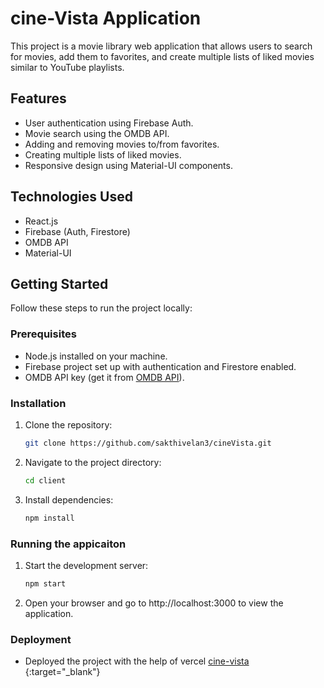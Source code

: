 # cine-Vista Application

This project is a movie library web application that allows users to search for movies, add them to favorites, and create multiple lists of liked movies similar to YouTube playlists.

## Features

- User authentication using Firebase Auth.
- Movie search using the OMDB API.
- Adding and removing movies to/from favorites.
- Creating multiple lists of liked movies.
- Responsive design using Material-UI components.

## Technologies Used

- React.js
- Firebase (Auth, Firestore)
- OMDB API
- Material-UI

## Getting Started

Follow these steps to run the project locally:

### Prerequisites

- Node.js installed on your machine.
- Firebase project set up with authentication and Firestore enabled.
- OMDB API key (get it from [OMDB API](http://www.omdbapi.com/)).

### Installation

1. Clone the repository:

   ```bash
   git clone https://github.com/sakthivelan3/cineVista.git

2. Navigate to the project directory:

    ```bash
    cd client

3. Install dependencies: 
    ```bash
    npm install

### Running the appicaiton

1. Start the development server:
    ```bash
    npm start

2. Open your browser and go to http://localhost:3000 to view the application.


### Deployment

- Deployed the project with the help of vercel [cine-vista](https://cine-vista.vercel.app/) {:target="_blank"}